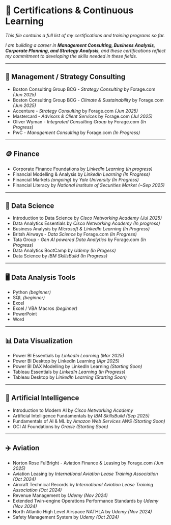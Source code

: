 # 📜 Certifications & Continuous Learning

*This file contains a full list of my certifications and training programs so far.*

*I am building a career in **Management Consulting, Business Analysis, Corporate Planning, and Strategy Analysis**, and these certifications reflect my commitment to developing the skills needed in these fields.*
 
---

## 💼 Management / Strategy Consulting
- Boston Consulting Group BCG - *Strategy Consulting* by Forage.com *(Jun 2025)*
- Boston Consulting Group BCG - *Climate & Sustainability* by Forage.com *(Jun 2025)* 
- Accenture - *Strategy Consulting* by Forage.com *(Jun 2025)*
- Mastercard - *Advisors & Client Services* by Forage.com *(Jul 2025)* 
- Oliver Wyman - *Integrated Consulting Group* by Forage.com *(In Progress)*
- PwC - *Management Consulting* by Forage.com *(In Progress)* 

---

## 🪙 Finance
- Corporate Finance Foundations by *LinkedIn Learning* *(In progress)* 
- Financial Modelling & Analysis by *LinkedIn Learning* *(In Progress)*
- Financial Markets *(ongoing)* by *Yale University* *(In Progress)*
- Financial Literacy by *National Institute of Securities Market* *(~Sep 2025)*

 ---

## 📡 Data Science
- Introduction to Data Science by *Cisco Networking Academy* *(Jul 2025)*
- Data Analytics Essentials by *Cisco Networking Academy* *(In progress)*
- Business Analysis by *Microsoft & LinkedIn Learning*  *(In Progress)* 
- Britsh Airways - *Data Science* by Forage.com *(In Progress)*
- Tata Group - *Gen AI powered Data Analytics* by Forage.com *(In Progress)*
- Data Analytics BootCamp by *Udemy* *(In Progess)*
- Data Science by *IBM SkillsBuild* *(In Progress)*

---

## 🖥️ Data Analysis Tools
- Python *(beginner)*
- SQL *(beginner)*
- Excel 
- Excel / VBA Macros *(beginner)*
- PowerPoint
- Word

---

## 📊 Data Visualization
- Power BI Essentials by *LinkedIn Learning* *(Mar 2025)*
- Power BI Desktop by LinkedIn Learning *(Apr 2025)*
- Power BI DAX Modelling by LinkedIn Learning *(Starting Soon)*
- Tableau Essentials by *LinkedIn Learning* *(In Progress)*
- Tableau Desktop by *LinkedIn Learning* *(Starting Soon)*

---

## 🤖 Artificial Intelligence
- Introduction to Modern AI by *Cisco Networking Academy*
- Artificial Intelligence Fundamentals by *IBM SkillsBuild* *(Sep 2025)*
- Fundamentals of AI & ML by *Amazon Web Services AWS* *(Starting Soon)*
- OCI AI Foundations by *Oracle* *(Starting Soon)*

---

## ✈️ Aviation
- Norton Rose FulBright - Aviation Finance & Leasing by Forage.com *(Jun 2025)*
- Aviation Leasing by *International Aviation Lease Training Association* *(Oct 2024)* 
- Aircraft Technical Records by *International Aviation Lease Training Association* *(Oct 2024)* 
- Revenue Management by *Udemy* *(Nov 2024)*  
- Extended Twin-engine Operations Performance Standards by *Udemy* *(Nov 2024)*
- North Atlantic High Level Airspace NATHLA by *Udemy* *(Nov 2024)*
- Safety Management System by *Udemy* *(Oct 2024)*
